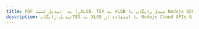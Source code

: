 ---title: PDF را به  تبدیل کنیدXLSB، TEX به XLSB مبدل رایگان یا Nodejs SDKdescription: تبدیل رایگانTEX به XLSB با استفاده از Nodejs Cloud APIs & SDK همچنین اسناد PDF را در Cloud ایجاد، ویرایش و رندر کنید.---